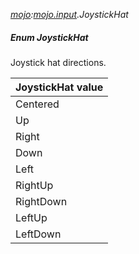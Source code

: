 _[mojo](../../modules/mojo/mojo-module.md):[mojo.input](../../modules/mojo/mojo-input.md).JoystickHat_
##### Enum JoystickHat
Joystick hat directions.

| JoystickHat value	|
|:------------------|
| Centered
| Up
| Right
| Down
| Left
| RightUp
| RightDown
| LeftUp
| LeftDown
